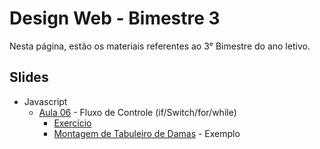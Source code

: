# Design Web - Bimestre 3

Nesta página, estão os materiais referentes ao 3° Bimestre do ano letivo.

## Slides

- Javascript
  - [Aula 06](../slides/js/03/03.pdf) - Fluxo de Controle (if/Switch/for/while)
    - [Exercício](../slides/js/03/exercicio.pdf)
    - [Montagem de Tabuleiro de Damas](https://github.com/RomeritoCamposProjetos/designweb-2025/tree/main/slides/js/03/exemplo1) - Exemplo